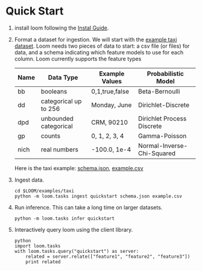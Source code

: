 # Quick Start

1.  install loom following the [Instal Guide](/doc/installing.md).

2.  Format a dataset for ingestion. We will start with the
    [example taxi dataset](/examples/taxi).
    Loom needs two pieces of data to start: a csv file (or files) for data,
    and a schema indicating which feature models to use for each column.
    Loom currently supports the feature types

    | Name | Data Type             | Example Values | Probabilistic Model
    |------|-----------------------|----------------|---------------------------
    | bb   | booleans              | 0,1,true,false | Beta-Bernoulli
    | dd   | categorical up to 256 | Monday, June   | Dirichlet-Discrete
    | dpd  | unbounded categorical | CRM, 90210     | Dirichlet Process Discrete
    | gp   | counts                | 0, 1, 2, 3, 4  | Gamma-Poisson
    | nich | real numbers          | -100.0, 1e-4   | Normal-Inverse-Chi-Squared

    Here is the taxi example:
    [schema.json](/examples/taxi/schema.json),
    [example.csv](/examples/taxi/example.csv)
 
3.  Ingest data.

        cd $LOOM/examples/taxi
        python -m loom.tasks ingest quickstart schema.json example.csv

4.  Run inference.  This can take a long time on larger datasets.

        python -m loom.tasks infer quickstart

5.  Interactively query loom using the client library.

        python
        import loom.tasks
        with loom.tasks.query("quickstart") as server:
            related = server.relate(["feature1", "feature2", "feature3"])
            print related
